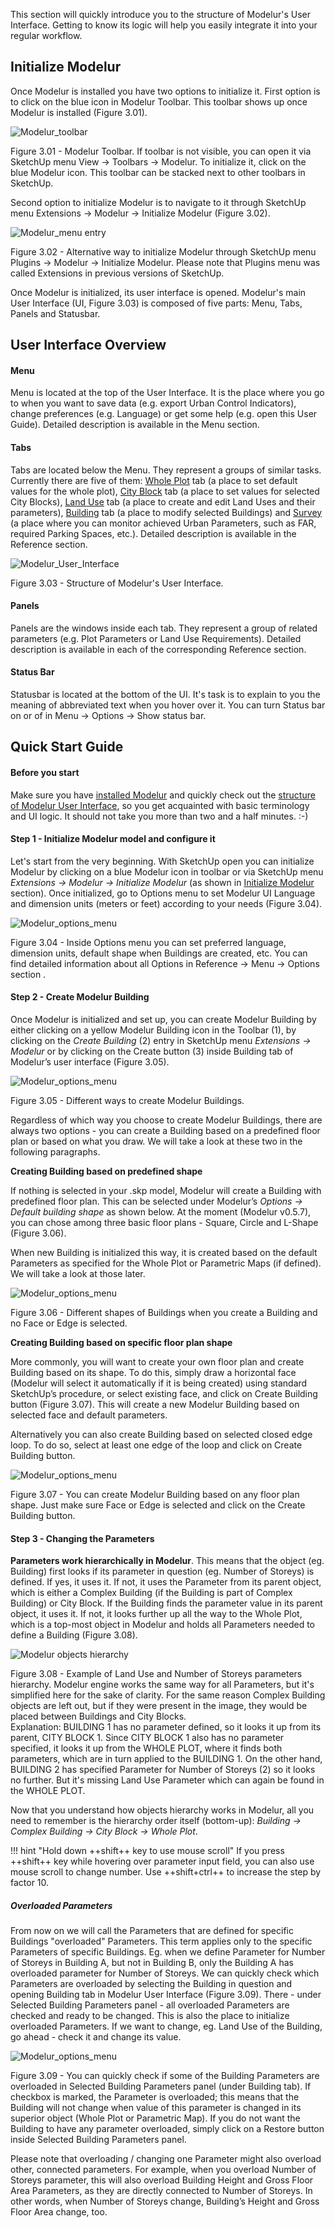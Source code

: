 This section will quickly introduce you to the structure of Modelur's User Interface. 
Getting to know its logic will help you easily integrate it into your regular workflow.

Initialize Modelur
------------------

Once Modelur is installed you have two options to initialize it. First option is to click 
on the blue icon in Modelur Toolbar. This toolbar shows up once Modelur is installed (Figure 3.01).

![Modelur_toolbar](img/modelur_toolbar_non_initialized.png)

<figcaption>Figure 3.01 - Modelur Toolbar. If toolbar is not visible, you can open it 
via SketchUp menu View → Toolbars → Modelur. To initialize it, click on the blue Modelur 
icon. This toolbar can be stacked next to other toolbars in SketchUp.</figcaption>

Second option to initialize Modelur is to navigate to it through SketchUp menu Extensions 
→ Modelur → Initialize Modelur (Figure 3.02).

![Modelur_menu entry](img/modelur_plugins_menu.png)

<figcaption>Figure 3.02 - Alternative way to initialize Modelur through SketchUp menu 
Plugins → Modelur → Initialize Modelur. Please note that Plugins menu was called 
Extensions in previous versions of SketchUp.</figcaption>

Once Modelur is initialized, its user interface is opened. Modelur's main User Interface 
(UI, Figure 3.03) is composed of five parts: Menu, Tabs, Panels and Statusbar.

User Interface Overview
-----------------------

#### Menu
Menu is located at the top of the User Interface. It is the place where you go to when 
you want to save data (e.g. export Urban Control Indicators), change preferences (e.g. 
Language) or get some help (e.g. open this User Guide). Detailed description is available 
in the Menu section.

#### Tabs
Tabs are located below the Menu. They represent a groups of similar tasks. Currently 
there are five of them: [Whole Plot](../reference/whole_plot) tab (a place to set default 
values for the whole plot), [City Block](../reference/city_block) tab (a place to set 
values for selected City Blocks), [Land Use](../reference/land_use) tab (a place to create 
and edit Land Uses and their parameters), [Building](../reference/building) tab (a place 
to modify selected Buildings) and [Survey](../reference/survey) (a place where you can 
monitor achieved Urban Parameters, such as FAR, required Parking Spaces, etc.). 
Detailed description is available in the Reference section.

![Modelur_User_Interface](img/modelur_ui_annotated.png)

<figcaption>Figure 3.03 -  Structure of Modelur's User Interface.</figcaption>

#### Panels
Panels are the windows inside each tab. They represent a group of related parameters 
(e.g. Plot Parameters or Land Use Requirements). Detailed description is available 
in each of the corresponding Reference section.

#### Status Bar
Statusbar is located at the bottom of the UI. It's task is to explain to you the 
meaning of abbreviated text when you hover over it. You can turn Status bar on 
or of in Menu → Options → Show status bar.

Quick Start Guide
-----------------

#### Before you start

Make sure you have [installed Modelur](../getting-started#installation) and quickly 
check out the [structure of Modelur User Interface](#user-interface-overview), so 
you get acquainted with basic terminology and UI logic. It should not take you more 
than two and a half minutes. :-)

#### Step 1 - Initialize Modelur model and configure it

Let's start from the very beginning. With SketchUp open you can initialize Modelur 
by clicking on a blue Modelur icon in toolbar or via SketchUp menu _Extensions → 
Modelur → Initialize Modelur_ (as shown in [Initialize Modelur](#initialize-modelur) 
section). Once initialized, go to Options menu to set Modelur UI Language and dimension units 
(meters or feet) according to your needs (Figure 3.04).

 ![Modelur_options_menu](img/modelur_ui_options_annotated.png)

<figcaption>Figure 3.04 -  Inside Options menu you can set preferred language, dimension 
units, default shape when Buildings are created, etc. You can find detailed information 
about all Options in Reference  → Menu  → Options section .</figcaption>

#### Step 2 - Create Modelur Building

Once Modelur is initialized and set up, you can create Modelur Building by either 
clicking on a yellow Modelur Building icon in the Toolbar (1), by clicking on the 
_Create Building_ (2) entry in SketchUp menu _Extensions → Modelur_ or by clicking 
on the Create button (3) inside Building tab of Modelur’s user interface (Figure 3.05).

![Modelur_options_menu](img/modelur_create_building_annotated.png)

<figcaption>Figure 3.05 - Different ways to create Modelur Buildings.</figcaption>

Regardless of which way you choose to create Modelur Buildings, there are always 
two options - you can create a Building based on a predefined floor plan or based 
on what you draw. We will take a look at these two in the following paragraphs.

**Creating Building based on predefined shape**

If nothing is selected in your .skp model, Modelur will create a Building with 
predefined floor plan. This can be selected under Modelur’s _Options → Default 
building shape_ as shown below. At the moment (Modelur v0.5.7), you can chose among 
three basic floor plans - Square, Circle and L-Shape (Figure 3.06).

When new Building is initialized this way, it is created based on the default 
Parameters as specified for the Whole Plot or Parametric Maps (if defined). We 
will take a look at those later.

![Modelur_options_menu](img/default_building_shapes_annotated.png)

<figcaption>Figure 3.06 - Different shapes of Buildings when you create a Building 
and no Face or Edge is selected.</figcaption>

**Creating Building based on specific floor plan shape**

More commonly, you will want to create your own floor plan and create Building 
based on its shape. To do this, simply draw a horizontal face (Modelur will select 
it automatically if it is being created) using standard SketchUp’s procedure, or 
select existing face, and click on Create Building button (Figure 3.07). This 
will create a new Modelur Building based on selected face and default parameters.

Alternatively you can also create Building based on selected closed edge loop. To 
do so, select at least one edge of the loop and click on Create Building button.

![Modelur_options_menu](img/create_building_arbitrary_floor_plan.png)

<figcaption>Figure 3.07 - You can create Modelur Building based on any floor plan 
shape. Just make sure Face or Edge is selected and click on the Create Building 
button.</figcaption>

#### Step 3 - Changing the Parameters

**Parameters work hierarchically in Modelur**. This means that the object (eg. 
Building) first looks if its parameter in question (eg. Number of Storeys) is 
defined. If yes, it uses it. If not, it uses the Parameter from its parent object, 
which is either a Complex Building (if the Building is part of Complex Building) 
or City Block. If the Building finds the parameter value in its parent object, it uses 
it. If not, it looks further up all the way to the Whole Plot, which is a  top-most 
object in Modelur and holds all Parameters needed to define a Building (Figure 3.08).

![Modelur objects hierarchy](img/objects_hierarchy.png)

<figcaption>Figure 3.08 - Example of Land Use and Number of Storeys parameters 
hierarchy. Modelur engine works the same way for all Parameters, but it's simplified 
here for the sake of clarity. For the same reason Complex Building objects are left 
out, but if they were present in the image, they would be placed between Buildings 
and City Blocks.<br>
Explanation: BUILDING 1 has no parameter defined, so it looks it up from its parent, 
CITY BLOCK 1. Since CITY BLOCK 1 also has no parameter specified, it looks it up 
from the WHOLE PLOT, where it finds both parameters, which are in turn applied to 
the BUILDING 1. On the other hand, BUILDING 2 has specified Parameter for Number 
of Storeys (2) so it looks no further. But it's missing Land Use Parameter which 
can again be found in the WHOLE PLOT.</figcaption>

Now that you understand how objects hierarchy works in Modelur, all you need to 
remember is the hierarchy order itself (bottom-up): _Building → Complex Building 
→ City Block → Whole Plot_.

!!! hint "Hold down ++shift++ key to use mouse scroll"
    If you press ++shift++ key while hovering over parameter input field, you can 
    also use mouse scroll to change number. Use ++shift+ctrl++ to increase the 
    step by factor 10. 

##### Overloaded Parameters

From now on we will call the Parameters that are defined for specific Buildings 
"overloaded" Parameters. This term applies only to the specific Parameters of 
specific Buildings. Eg. when we define Parameter for Number of Storeys in Building 
A, but not in Building B, only the Building A has overloaded parameter for Number 
of Storeys. We can quickly check which Parameters are overloaded by selecting the 
Building in question and opening Building tab in Modelur User Interface (Figure 3.09). 
There - under Selected Building Parameters panel - all overloaded Parameters are 
checked and ready to be changed. This is also the place to initialize overloaded 
Parameters. If we want to change, eg. Land Use of the Building, go ahead - check 
it and change its value.

![Modelur_options_menu](img/overloaded_parameters.png)

<figcaption>Figure 3.09 - You can quickly check if some of the Building Parameters 
are overloaded in Selected Building Parameters panel (under Building tab). If 
checkbox is marked, the Parameter is overloaded; this means that the Building will 
not change when value of this parameter is changed in its superior object (Whole 
Plot or Parametric Map). If you do not want the Building to have any parameter 
overloaded, simply click on a Restore button inside Selected Building Parameters 
panel.</figcaption>

Please note that overloading / changing one Parameter might also overload other, 
connected parameters. For example, when you overload Number of Storeys parameter, 
this will also overload Building Height and Gross Floor Area Parameters, as they 
are directly connected to Number of Storeys. In other words, when Number of Storeys 
change, Building’s Height and Gross Floor Area change, too.
